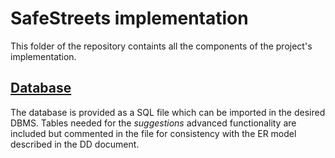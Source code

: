 # SafeStreets implementation

This folder of the repository containts all the components of the project's implementation.

## [Database](Database)

The database is provided as a SQL file which can be imported in the desired DBMS.
Tables needed for the _suggestions_ advanced functionality are included but commented in the file for consistency with the ER model described in the DD document.